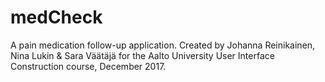 # medCheck

A pain medication follow-up application. Created by Johanna Reinikainen, Nina Lukin & Sara Väätäjä for the Aalto University User Interface Construction course, December 2017.
